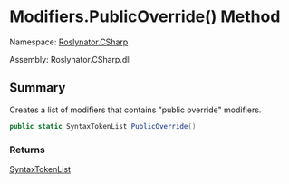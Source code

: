 # Modifiers\.PublicOverride\(\) Method

Namespace: [Roslynator.CSharp](../../README.md)

Assembly: Roslynator\.CSharp\.dll

## Summary

Creates a list of modifiers that contains "public override" modifiers\.

```csharp
public static SyntaxTokenList PublicOverride()
```

### Returns

[SyntaxTokenList](https://docs.microsoft.com/en-us/dotnet/api/microsoft.codeanalysis.syntaxtokenlist)

